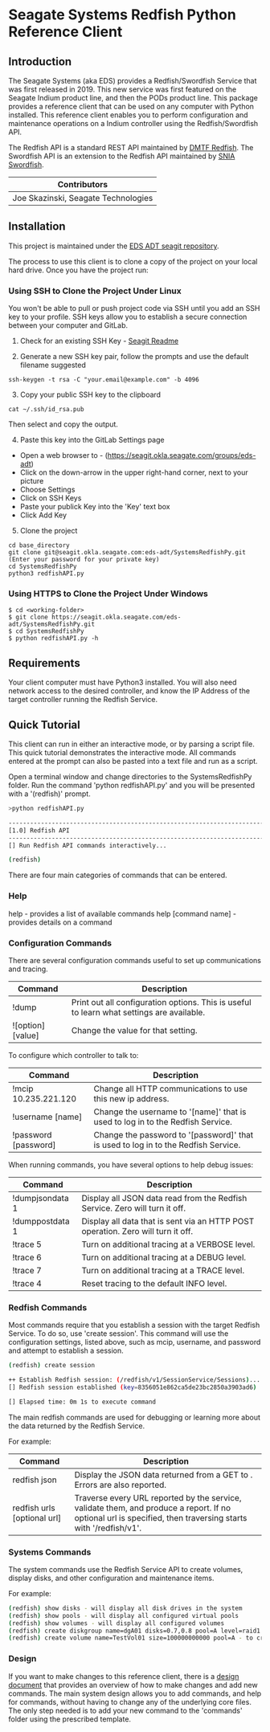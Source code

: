 
# Seagate Systems Redfish Python Reference Client


## Introduction

The Seagate Systems (aka EDS) provides a Redfish/Swordfish Service that was first released in 2019. This new service was first
featured on the Seagate Indium product line, and then the PODs product line. This package provides a reference client that can
be used on any computer with Python installed. This reference client enables you to perform configuration and maintenance
operations on a Indium controller using the Redfish/Swordfish API.

The Redfish API is a standard REST API maintained by [DMTF Redfish](https://www.dmtf.org/standards/redfish). The Swordfish API
is an extension to the Redfish API maintained by [SNIA Swordfish](https://www.snia.org/forums/smi/swordfish).

|           **Contributors**           |
| ------------------------------------ |
| Joe Skazinski, Seagate Technologies  |


## Installation

This project is maintained under the [EDS ADT seagit repository](https://seagit.okla.seagate.com/eds-adt/SystemsRedfishPy).

The process to use this client is to clone a copy of the project on your local hard drive. Once you have the project run:

### Using SSH to Clone the Project Under Linux

You won't be able to pull or push project code via SSH until you add an SSH key to your profile. SSH keys allow you to establish a secure connection between your computer and GitLab.

1. Check for an existing SSH Key - [Seagit Readme](https://seagit.okla.seagate.com/help/ssh/README)

2) Generate a new SSH key pair, follow the prompts and use the default filename suggested
```
ssh-keygen -t rsa -C "your.email@example.com" -b 4096
```

3) Copy your public SSH key to the clipboard
```
cat ~/.ssh/id_rsa.pub
```
Then select and copy the output.

4) Paste this key into the GitLab Settings page

* Open a web browser to - (https://seagit.okla.seagate.com/groups/eds-adt)
* Click on the down-arrow in the upper right-hand corner, next to your picture
* Choose Settings
* Click on SSH Keys
* Paste your publick Key into the 'Key' text box
* Click Add Key

5) Clone the project
```
cd base_directory
git clone git@seagit.okla.seagate.com:eds-adt/SystemsRedfishPy.git (Enter your password for your private key)
cd SystemsRedfishPy
python3 redfishAPI.py
```

### Using HTTPS to Clone the Project Under Windows

```
$ cd <working-folder>
$ git clone https://seagit.okla.seagate.com/eds-adt/SystemsRedfishPy.git
$ cd SystemsRedfishPy
$ python redfishAPI.py -h
```


## Requirements

Your client computer must have Python3 installed. You will also need network access to the desired controller, and know the 
IP Address of the target controller running the Redfish Service.


## Quick Tutorial

This client can run in either an interactive mode, or by parsing a script file. This quick tutorial demonstrates the
interactive mode. All commands entered at the prompt can also be pasted into a text file and run as a script.

Open a terminal window and change directories to the SystemsRedfishPy folder. Run the command 'python redfishAPI.py'
and you will be presented with a '(redfish)' prompt. 

```bash
>python redfishAPI.py

--------------------------------------------------------------------------------
[1.0] Redfish API
--------------------------------------------------------------------------------
[] Run Redfish API commands interactively...

(redfish)
```

There are four main categories of commands that can be entered.
 
### Help

help - provides a list of available commands
help [command name] - provides details on a command

### Configuration Commands

There are several configuration commands useful to set up communications and tracing.

| Command           | Description |
| ----------------- | ----------- |
| !dump             | Print out all configuration options. This is useful to learn what settings are available. |
| ![option] [value] | Change the value for that setting. |

To configure which controller to talk to:

| Command              | Description |
| -------------------- | ----------- |
| !mcip 10.235.221.120 | Change all HTTP communications to use this new ip address. |
| !username [name]     | Change the username to '[name]' that is used to log in to the Redfish Service. |
| !password [password] | Change the password to '[password]' that is used to log in to the Redfish Service. |

When running commands, you have several options to help debug issues:

| Command              | Description |
| -------------------- | ----------- |
| !dumpjsondata 1      | Display all JSON data read from the Redfish Service. Zero will turn it off. |
| !dumppostdata 1      | Display all data that is sent via an HTTP POST operation. Zero will turn it off. |
| !trace 5             | Turn on additional tracing at a VERBOSE level. |
| !trace 6             | Turn on additional tracing at a DEBUG level. |
| !trace 7             | Turn on additional tracing at a TRACE level. |
| !trace 4             | Reset tracing to the default INFO level. |

### Redfish Commands

Most commands require that you establish a session with the target Redfish Service. To do so, use 'create session'.
This command will use the configuration settings, listed above, such as mcip, username, and password and attempt to
establish a session.

```bash
(redfish) create session

++ Establish Redfish session: (/redfish/v1/SessionService/Sessions)...
[] Redfish session established (key=8356051e862ca5de23bc2850a3903ad6)

[] Elapsed time: 0m 1s to execute command
```

The main redfish commands are used for debugging or learning more about the data returned by the Redfish Service.

For example:


| Command                     | Description |
| --------------------------- | ----------- |
| redfish json <url>          | Display the JSON data returned from a GET to <url>. Errors are also reported. |
| redfish urls [optional url] | Traverse every URL reported by the service, validate them, and produce a report. If no optional url is specified, then traversing starts with '/redfish/v1'. |


### Systems Commands

The system commands use the Redfish Service API to create volumes, display disks, and other configuration and
maintenance items.

For example:

```bash
(redfish) show disks - will display all disk drives in the system
(redfish) show pools - will display all configured virtual pools
(redfish) show volumes - will display all configured volumes
(redfish) create diskgroup name=dgA01 disks=0.7,0.8 pool=A level=raid1 - to create a new RAID1 disk group
(redfish) create volume name=TestVol01 size=100000000000 pool=A - to create a new volume
```

### Design

If you want to make changes to this reference client, there is a [design document](design.md) that provides an overview
of how to make changes and add new commands. The main system design allows you to add commands, and help for
commands, without having to change any of the underlying core files. The only step needed is to add your new
command to the 'commands' folder using the prescribed template.

 